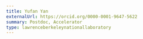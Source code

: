 ```yaml
---
title: Yufan Yan
externalUrl: https://orcid.org/0000-0001-9647-5622
summary: Postdoc, Accelerator
type: lawrenceberkeleynationallaboratory
---
```


